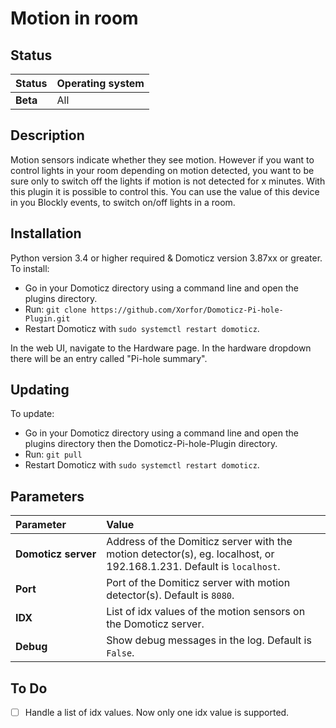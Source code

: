 # Motion in room

## Status
| Status | Operating system |
| :--- | :--- |
| **Beta** | All |

## Description
Motion sensors indicate whether they see motion. However if you want to control lights in your room depending on motion detected, you want to be sure only to switch off the lights if motion is not detected for x minutes.
With this plugin it is possible to control this.
You can use the value of this device in you Blockly events, to switch on/off lights in a room.

## Installation
Python version 3.4 or higher required & Domoticz version 3.87xx or greater.
To install:
* Go in your Domoticz directory using a command line and open the plugins directory.
* Run: ```git clone https://github.com/Xorfor/Domoticz-Pi-hole-Plugin.git```
* Restart Domoticz with ```sudo systemctl restart domoticz```.

In the web UI, navigate to the Hardware page. In the hardware dropdown there will be an entry called "Pi-hole summary".

## Updating
To update:
* Go in your Domoticz directory using a command line and open the plugins directory then the Domoticz-Pi-hole-Plugin directory.
* Run: ```git pull```
* Restart Domoticz with ```sudo systemctl restart domoticz```.

## Parameters
| Parameter | Value |
| :--- | :--- |
| **Domoticz&nbsp;server** |  Address of the Domiticz server with the motion detector(s), eg. localhost, or 192.168.1.231. Default is ```localhost```. |
| **Port** | Port of the Domiticz server with motion detector(s). Default is ```8080```. |
| **IDX** | List of idx values of the motion sensors on the Domoticz server. |
| **Debug** | Show debug messages in the log. Default is ```False```. |

## To Do
- [ ] Handle a list of idx values. Now only one idx value is supported.
